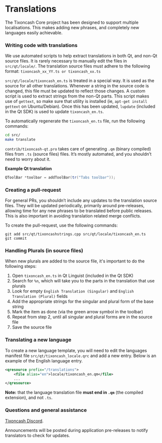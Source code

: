 Translations
============

The Tixoncash Core project has been designed to support multiple localisations. This makes adding new phrases, and completely new languages easily achievable.

### Writing code with translations
We use automated scripts to help extract translations in both Qt, and non-Qt source files. It is rarely necessary to manually edit the files in `src/qt/locale/`. The translation source files must adhere to the following format:
`tixoncash_xx_YY.ts or tixoncash_xx.ts`

`src/qt/locale/tixoncash_en.ts` is treated in a special way. It is used as the source for all other translations. Whenever a string in the source code is changed, this file must be updated to reflect those changes. A custom script is used to extract strings from the non-Qt parts. This script makes use of `gettext`, so make sure that utility is installed (ie, `apt-get install gettext` on Ubuntu/Debian). Once this has been updated, `lupdate` (included in the Qt SDK) is used to update `tixoncash_en.ts`.

To automatically regenerate the `tixoncash_en.ts` file, run the following commands:
```sh
cd src/
make translate
```

`contrib/tixoncash-qt.pro` takes care of generating `.qm` (binary compiled) files from `.ts` (source files) files. It’s mostly automated, and you shouldn’t need to worry about it.

**Example Qt translation**
```cpp
QToolBar *toolbar = addToolBar(tr("Tabs toolbar"));
```

### Creating a pull-request
For general PRs, you shouldn’t include any updates to the translation source files. They will be updated periodically, primarily around pre-releases, allowing time for any new phrases to be translated before public releases. This is also important in avoiding translation related merge conflicts.

To create the pull-request, use the following commands:
```
git add src/qt/tixoncashstrings.cpp src/qt/locale/tixoncash_en.ts
git commit
```

### Handling Plurals (in source files)
When new plurals are added to the source file, it's important to do the following steps:

1. Open `tixoncash_en.ts` in Qt Linguist (included in the Qt SDK)
2. Search for `%n`, which will take you to the parts in the translation that use plurals
3. Look for empty `English Translation (Singular)` and `English Translation (Plural)` fields
4. Add the appropriate strings for the singular and plural form of the base string
5. Mark the item as done (via the green arrow symbol in the toolbar)
6. Repeat from step 2, until all singular and plural forms are in the source file
7. Save the source file

### Translating a new language
To create a new language template, you will need to edit the languages manifest file `src/qt/tixoncash_locale.qrc` and add a new entry. Below is an example of the English language entry.

```xml
<qresource prefix="/translations">
    <file alias="en">locale/tixoncash_en.qm</file>
    ...
</qresource>
```

**Note:** that the language translation file **must end in `.qm`** (the compiled extension), and not `.ts`.

### Questions and general assistance
[Tixoncash Discord](https://discord.savebitcoin.io).

Announcements will be posted during application pre-releases to notify translators to check for updates.
